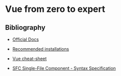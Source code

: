 # Vue from zero to expert

## Bibliography

- [Official Docs](https://vuejs.org/)

- [Recommended installations](https://gist.github.com/Klerith/38ad7ab721049cd89a47ebae5e8fc4ae)

- [Vue cheat-sheet](Vue-cheat-sheet.pdf)

- [SFC Single-File Component - Syntax Specification](https://vuejs.org/api/sfc-spec.html#sfc-syntax-specification)